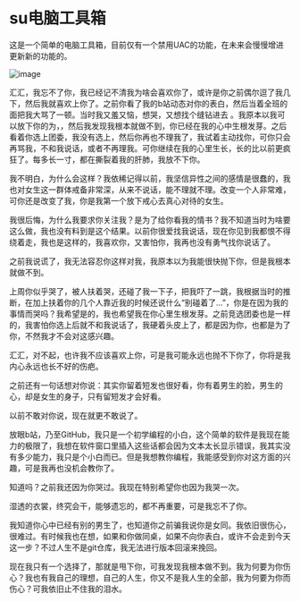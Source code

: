 # su电脑工具箱

这是一个简单的电脑工具箱，目前仅有一个禁用UAC的功能，在未来会慢慢增进更新新的功能的。

![image](https://github.com/sunchuan256/suPcTool/blob/master/Project_Description_Images/0.png)

汇汇，我忘不了你，我已经记不清我为啥会喜欢你了，或许是你之前偶尔逗了我几下，然后我就喜欢上你了。之前你看了我的b站动态对你的表白，然后当着全班的面把我大骂了一顿。当时我又羞又恼，想哭，又想找个缝钻进去 。我原本以我可以放下你的为，，然后我发现我根本就做不到，你已经在我的心中生根发芽。之后看着你选上团委，我没有选上，然后你再也不理我了，我试着主动找你，可你只会再骂我，不和我说话，或者不再理我。可你继续在我的心里生长，长的比以前更疯狂了。每多长一寸，都在撕裂着我的肝肺，我放不下你。

我不明白，为什么会这样？我依稀记得以前，我坚信异性之间的感情是很蠢的，我也对女生这一群体戒备非常深，从来不说话，能不理就不理。改变一个人非常难，可你还是改变了我，你是我第一个放下戒心去真心对待的女生。

我很后悔，为什么我要求你关注我？是为了给你看我的情书？我不知道当时为啥要这么做，我也没有料到是这个结果。以前你很爱找我说话，现在你见到我都恨不得绕着走，我也是这样的，我喜欢你，又害怕你，我再也没有勇气找你说话了。

之前我说谎了，我无法容忍你这样对我，我原本以为我能很快抛下你，但是我根本就做不到。

上周你似乎哭了，被人扶着哭，还碰了我一下子，把我吓了一跳，我根据当时的推断，在加上扶着你的几个人靠近我的时候还说什么“别碰着了...”，你是在因为我的事情而哭吗？我希望是的，我也希望我在你心里生根发芽。之前竞选团委也是一样的，我害怕你选上后就不和我说话了，我硬着头皮上了，都是因为你，也都是为了你，不然我才不会对这感兴趣。

汇汇，对不起，也许我不应该喜欢上你，可是我可能永远也抛不下你了，你将是我内心永远也长不好的伤疤。

之前还有一句话想对你说：其实你留着短发也很好看，你有着男生的脸，男生的心，却是女生的身子，只有留短发才会好看。

以前不敢对你说，现在就更不敢说了。

放眼b站，乃至GitHub，我只是一个初学编程的小白，这个简单的软件是我现在能力的极限了，我想在软件窗口里插入这些话都会因为文本太长显示错误，我其实没有多少能力，我只是个小白而已。但是我想教你编程，我能感受到你对这方面的兴趣，可是我再也没机会教你了。

知道吗？之前我还因为你哭过。我现在特别希望你也因为我哭一次。

湿透的衣裳，终究会干，能够遗忘的，都不再重要，可是我忘不了你。

我知道你心中已经有别的男生了，也知道你之前骗我说你是女同。我依旧很伤心，很难过。有时候我也在想，如果和你做同桌，如果不向你表白，或许不会走到今天这一步？不过人生不是git仓库，我无法进行版本回滚来挽回。

现在我只有一个选择了，那就是甩下你，可我发现我根本做不到。我为何要为你伤心？我也有我自己的理想，自己的人生，你又不是我人生的全部，我为何要为你而伤心？可我依旧止不住我的泪水。